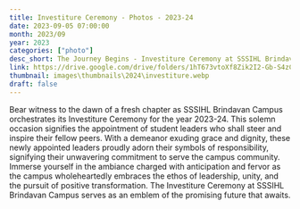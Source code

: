 ```yaml
---
title: Investiture Ceremony - Photos - 2023-24
date: 2023-09-05 07:00:00
month: 2023/09
year: 2023
categories: ["photo"]
desc_short: The Journey Begins - Investiture Ceremony at SSSIHL Brindavan Campus
link: https://drive.google.com/drive/folders/1hT673vtoXf8Zik2I2-Gb-S4zCNms0wAC?usp=drive_link
thumbnail: images\thumbnails\2024\investiture.webp
draft: false
---
```


 Bear witness to the dawn of a fresh chapter as SSSIHL Brindavan Campus orchestrates its Investiture Ceremony for the year 2023-24. This solemn occasion signifies the appointment of student leaders who shall steer and inspire their fellow peers. With a demeanor exuding grace and dignity, these newly appointed leaders proudly adorn their symbols of responsibility, signifying their unwavering commitment to serve the campus community. Immerse yourself in the ambiance charged with anticipation and fervor as the campus wholeheartedly embraces the ethos of leadership, unity, and the pursuit of positive transformation. The Investiture Ceremony at SSSIHL Brindavan Campus serves as an emblem of the promising future that awaits.